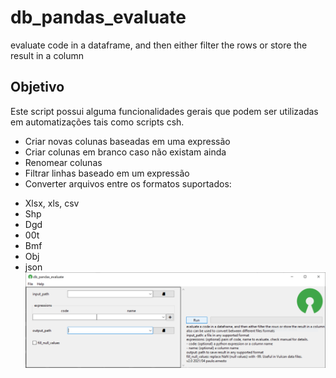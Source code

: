 # db_pandas_evaluate
evaluate code in a dataframe, and then either filter the rows or store the result in a column
## Objetivo
Este script possui alguma funcionalidades gerais que podem ser utilizadas em automatizações tais como scripts csh.
 - Criar novas colunas baseadas em uma expressão
 - Criar colunas em branco caso não existam ainda
 - Renomear colunas
 - Filtrar linhas baseado em um expressão
 - Converter arquivos entre os formatos suportados:
  * Xlsx, xls, csv
  * Shp
  * Dgd
  * 00t
  * Bmf
  * Obj
  * json
![screenshot1](./assets/screenshot1.png)
